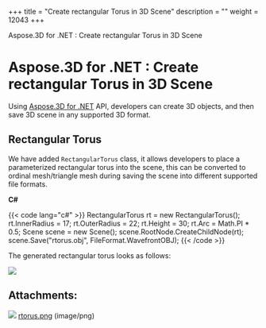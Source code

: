 +++
title = "Create rectangular Torus in 3D Scene" 
description = "" 
weight = 12043 
+++

Aspose.3D for .NET : Create rectangular Torus in 3D Scene  

# Aspose.3D for .NET : Create rectangular Torus in 3D Scene


Using [Aspose.3D for .NET](https://products.aspose.com/3d/net) API, developers can create 3D objects, and then save 3D scene in any supported 3D format.

## Rectangular Torus

We have added `RectangularTorus` class, it allows developers to place a parameterized rectangular torus into the scene, this can be converted to ordinal mesh/triangle mesh during saving the scene into different supported file formats.

**C#**

{{< code lang="c#" >}}
RectangularTorus rt = new RectangularTorus();
rt.InnerRadius = 17;
rt.OuterRadius = 22;
rt.Height = 30;
rt.Arc = Math.PI * 0.5;
Scene scene = new Scene();
scene.RootNode.CreateChildNode(rt);
scene.Save("rtorus.obj", FileFormat.WavefrontOBJ);
{{< /code >}}

The generated rectangular torus looks as follows:

![](https://docs2.aspose.com/3d/net/attachments/61539825/61767722.png)

## Attachments:

![](https://docs2.aspose.com/3d/net/images/icons/bullet_blue.gif) [rtorus.png](https://docs2.aspose.com/3d/net/attachments/61539825/61767722.png) (image/png)  

